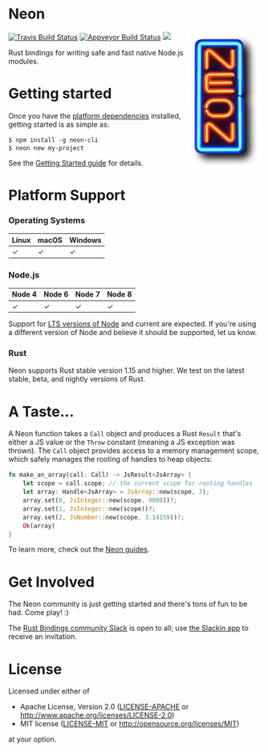 # Neon

<img align="right" src="neon.jpg" alt="neon"/>

[![Travis Build Status](https://travis-ci.org/neon-bindings/neon.svg?branch=master)](https://travis-ci.org/neon-bindings/neon)
[![Appveyor Build Status](https://ci.appveyor.com/api/projects/status/github/neon-bindings/neon?branch=master&svg=true)](https://ci.appveyor.com/project/dherman/neon)
[![](http://meritbadge.herokuapp.com/neon)](https://crates.io/crates/neon)

Rust bindings for writing safe and fast native Node.js modules.

# Getting started

Once you have the [platform dependencies](https://guides.neon-bindings.com/getting-started/) installed, getting started is as simple as:

```
$ npm install -g neon-cli
$ neon new my-project
```

See the [Getting Started guide](https://guides.neon-bindings.com/getting-started/) for details.

# Platform Support

### Operating Systems

| Linux  | macOS | Windows |
| ------ | ----- | ------- |
| ✓      | ✓     | ✓       |

### Node.js

| Node 4 | Node 6 | Node 7 | Node 8 |
| ------ | ------ | ------ | ------ |
| ✓      | ✓      | ✓      | ✓      |

Support for [LTS versions of Node](https://github.com/nodejs/LTS#lts-schedule) and current are expected. If you're using a different version of Node and believe it should be supported, let us know.

### Rust

Neon supports Rust stable version 1.15 and higher. We test on the latest stable, beta, and nightly versions of Rust.

# A Taste...

A Neon function takes a `Call` object and produces a Rust `Result` that's either a JS value or the `Throw` constant (meaning a JS exception was thrown). The `Call` object provides access to a memory management scope, which safely manages the rooting of handles to heap objects:

```rust
fn make_an_array(call: Call) -> JsResult<JsArray> {
    let scope = call.scope; // the current scope for rooting handles
    let array: Handle<JsArray> = JsArray::new(scope, 3);
    array.set(0, JsInteger::new(scope, 9000))?;
    array.set(1, JsInteger::new(scope))?;
    array.set(2, JsNumber::new(scope, 3.14159))?;
    Ok(array)
}
```

To learn more, check out the [Neon guides](https://guides.neon-bindings.com).

# Get Involved

The Neon community is just getting started and there's tons of fun to be had. Come play! :)

The [Rust Bindings community Slack](https://rust-bindings.slack.com) is open to all; use [the Slackin app](https://rust-bindings-slackin.herokuapp.com) to receive an invitation.

# License

Licensed under either of

 * Apache License, Version 2.0 ([LICENSE-APACHE](LICENSE-APACHE) or http://www.apache.org/licenses/LICENSE-2.0)
 * MIT license ([LICENSE-MIT](LICENSE-MIT) or http://opensource.org/licenses/MIT)

at your option.
